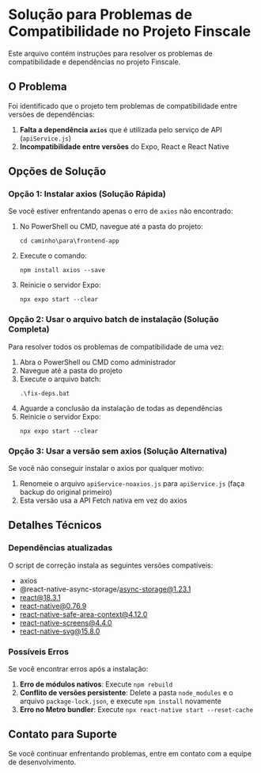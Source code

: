 # Solução para Problemas de Compatibilidade no Projeto Finscale

Este arquivo contém instruções para resolver os problemas de compatibilidade e dependências no projeto Finscale.

## O Problema

Foi identificado que o projeto tem problemas de compatibilidade entre versões de dependências:

1. **Falta a dependência `axios`** que é utilizada pelo serviço de API (`apiService.js`)
2. **Incompatibilidade entre versões** do Expo, React e React Native

## Opções de Solução

### Opção 1: Instalar axios (Solução Rápida)

Se você estiver enfrentando apenas o erro de `axios` não encontrado:

1. No PowerShell ou CMD, navegue até a pasta do projeto:
   ```
   cd caminho\para\frontend-app
   ```

2. Execute o comando:
   ```
   npm install axios --save
   ```

3. Reinicie o servidor Expo:
   ```
   npx expo start --clear
   ```

### Opção 2: Usar o arquivo batch de instalação (Solução Completa)

Para resolver todos os problemas de compatibilidade de uma vez:

1. Abra o PowerShell ou CMD como administrador
2. Navegue até a pasta do projeto
3. Execute o arquivo batch:
   ```
   .\fix-deps.bat
   ```
4. Aguarde a conclusão da instalação de todas as dependências
5. Reinicie o servidor Expo:
   ```
   npx expo start --clear
   ```

### Opção 3: Usar a versão sem axios (Solução Alternativa)

Se você não conseguir instalar o axios por qualquer motivo:

1. Renomeie o arquivo `apiService-noaxios.js` para `apiService.js` (faça backup do original primeiro)
2. Esta versão usa a API Fetch nativa em vez do axios

## Detalhes Técnicos

### Dependências atualizadas

O script de correção instala as seguintes versões compatíveis:

- axios
- @react-native-async-storage/async-storage@1.23.1
- react@18.3.1
- react-native@0.76.9
- react-native-safe-area-context@4.12.0
- react-native-screens@4.4.0
- react-native-svg@15.8.0

### Possíveis Erros

Se você encontrar erros após a instalação:

1. **Erro de módulos nativos**: Execute `npm rebuild`
2. **Conflito de versões persistente**: Delete a pasta `node_modules` e o arquivo `package-lock.json`, e execute `npm install` novamente
3. **Erro no Metro bundler**: Execute `npx react-native start --reset-cache`

## Contato para Suporte

Se você continuar enfrentando problemas, entre em contato com a equipe de desenvolvimento. 